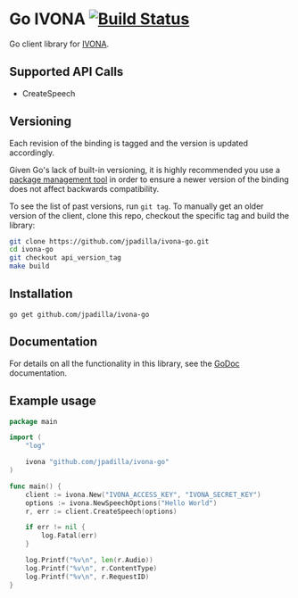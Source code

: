 # Go IVONA [![Build Status](https://travis-ci.org/jpadilla/ivona-go.svg?branch=master)](https://travis-ci.org/jpadilla/ivona-go)

Go client library for [IVONA](http://www.ivona.com/us/).

## Supported API Calls

- CreateSpeech

## Versioning

Each revision of the binding is tagged and the version is updated accordingly.

Given Go's lack of built-in versioning, it is highly recommended you use a
[package management tool](https://code.google.com/p/go-wiki/wiki/PackageManagementTools) in order
to ensure a newer version of the binding does not affect backwards compatibility.

To see the list of past versions, run `git tag`. To manually get an older
version of the client, clone this repo, checkout the specific tag and build the
library:

```sh
git clone https://github.com/jpadilla/ivona-go.git
cd ivona-go
git checkout api_version_tag
make build
```

## Installation

```
go get github.com/jpadilla/ivona-go
```

## Documentation

For details on all the functionality in this library, see the [GoDoc](http://godoc.org/github.com/jpadilla/ivona-go) documentation.

## Example usage

```go
package main

import (
    "log"

    ivona "github.com/jpadilla/ivona-go"
)

func main() {
    client := ivona.New("IVONA_ACCESS_KEY", "IVONA_SECRET_KEY")
    options := ivona.NewSpeechOptions("Hello World")
    r, err := client.CreateSpeech(options)

    if err != nil {
        log.Fatal(err)
    }

    log.Printf("%v\n", len(r.Audio))
    log.Printf("%v\n", r.ContentType)
    log.Printf("%v\n", r.RequestID)
}

```
